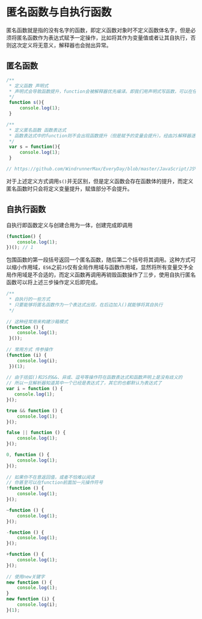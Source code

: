 # 匿名函数与自执行函数

匿名函数就是指的没有名字的函数，即定义函数对象时不定义函数体名字，但是必须将匿名函数作为表达式赋予一定操作，比如将其作为变量值或者让其自执行，否则这次定义将无意义，解释器也会抛出异常。

## 匿名函数

```javascript
/**
 * 定义函数 声明式
 * 声明式会导致函数提升，function会被解释器优先编译。即我们用声明式写函数，可以在任何区域声明，不会影响我们调用
 */
 function s(){
     console.log(1);
 }

/**
 * 定义匿名函数 函数表达式
 * 函数表达式中的function则不会出现函数提升（但是赋予的变量会提升）。经由JS解释器逐行解释，到了这一句才会赋值函数表达式。因此如果调用在函数表达式之前，则会调用失败。
 */
 var s = function(){
     console.log(1);
 }

// https://github.com/WindrunnerMax/EveryDay/blob/master/JavaScript/JS%E5%8F%98%E9%87%8F%E6%8F%90%E5%8D%87.md
```
对于上述定义方式调用`s()`并无区别，但是定义函数会存在函数体的提升，而定义匿名函数时只会将定义变量提升，赋值部分不会提升。

## 自执行函数
自执行即函数定义与创建合用为一体，创建完成即调用

```javascript
(function() { 
    console.log(1); 
})(); // 1
```
包围函数的第一段括号返回一个匿名函数，随后第二个括号将其调用。这种方式可以缩小作用域，`ES6`之前`JS`仅有全局作用域与函数作用域，显然将所有变量交予全局作用域是不合适的，而定义函数再调用再销毁函数操作了三步，使用自执行匿名函数可以将上述三步操作定义后即完成。

```javascript
/**
 * 自执行的一些方式 
 * 只要能够将匿名函数作为一个表达式出现，在后边加入()就能够将其自执行
 */
 
// 这种经常用来构建沙箱模式
(function () { 
    console.log(1);
 }());
 
// 常用方式 传参操作
(function (i) { 
    console.log(i);
 })(1);
  
// 由于括弧()和JS的&&、异或、逗号等操作符在函数表达式和函数声明上是没有歧义的  
// 所以一旦解析器知道其中一个已经是表达式了，其它的也都默认为表达式了  
var i = function () { 
   console.log(1);
}();

true && function () { 
    console.log(1); 
}();

false || function () { 
    console.log(1); 
}();

0, function () { 
    console.log(1); 
}();  
  
// 如果你不在意返回值，或者不怕难以阅读
// 你甚至可以在function前面加一元操作符号  
!function () { 
    console.log(1); 
}();  

~function () { 
    console.log(1); 
}();  

-function () { 
    console.log(1);
}();  

+function () { 
    console.log(1); 
}();  
  
// 使用new关键字
new function () { 
    console.log(1);
}  
new function (i) { 
    console.log(i);
}(1);
```

